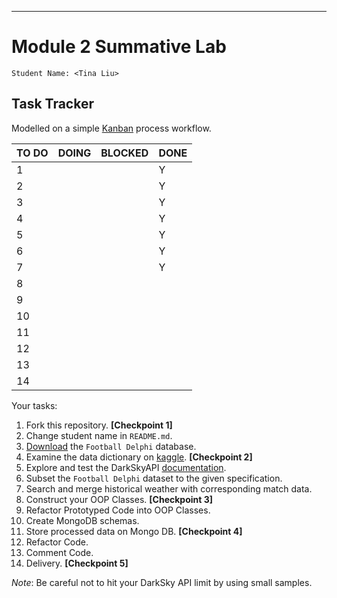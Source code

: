 
________________________
# Module 2 Summative Lab

    Student Name: <Tina Liu>

## Task Tracker

Modelled on a simple [Kanban](https://www.atlassian.com/agile/kanban) process workflow.

| TO DO | DOING | BLOCKED | DONE |
|-------|-------|---------|------|
|1|||Y|
|2|||Y|
|3|||Y|
|4|||Y|
|5|||Y|
|6|||Y|
|7|||Y|
|8||||
|9||||
|10||||
|11||||
|12||||
|13||||
|14||||

Your tasks:
 1. Fork this repository. **[Checkpoint 1]**
 2. Change student name in `README.md`.
 3. [Download](https://www.kaggle.com/laudanum/footballdelphi/download) the `Football Delphi` database.
 4. Examine the data dictionary on [kaggle](https://www.kaggle.com/laudanum/footballdelphi). **[Checkpoint 2]**
 6. Explore and test the DarkSkyAPI [documentation](https://darksky.net/dev/docs).
 7. Subset the `Football Delphi` dataset to the given specification.
 8. Search and merge historical weather with corresponding match data.
 9. Construct your OOP Classes. **[Checkpoint 3]**
 10. Refactor Prototyped Code into OOP Classes.
 11. Create MongoDB schemas.
 12. Store processed data on Mongo DB. **[Checkpoint 4]**
 13. Refactor Code.
 14. Comment Code.
 15. Delivery. **[Checkpoint 5]**

_Note_: Be careful not to hit your DarkSky API limit by using small samples.
